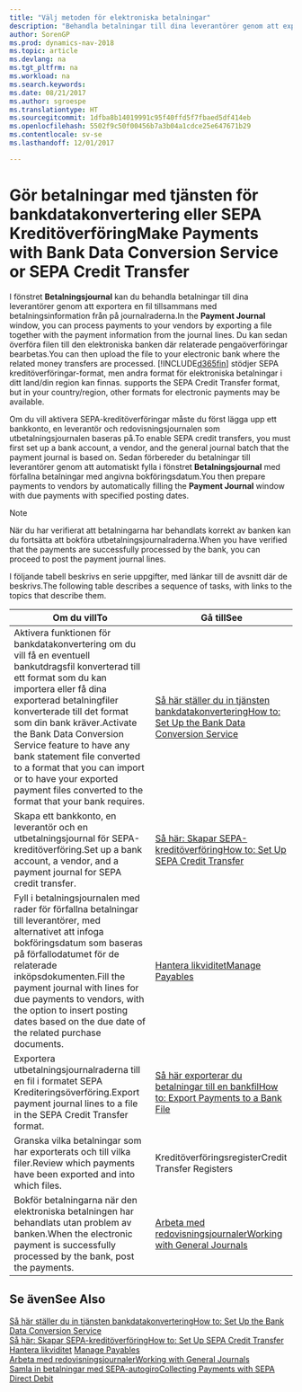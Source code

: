 ```yaml
---
title: "Välj metoden för elektroniska betalningar"
description: "Behandla betalningar till dina leverantörer genom att exportera en fil tillsammans med betalningsinformation från på journalraderna."
author: SorenGP
ms.prod: dynamics-nav-2018
ms.topic: article
ms.devlang: na
ms.tgt_pltfrm: na
ms.workload: na
ms.search.keywords: 
ms.date: 08/21/2017
ms.author: sgroespe
ms.translationtype: HT
ms.sourcegitcommit: 1dfba8b14019991c95f40ffd5f7fbaed5df414eb
ms.openlocfilehash: 5502f9c50f00456b7a3b04a1cdce25e647671b29
ms.contentlocale: sv-se
ms.lasthandoff: 12/01/2017

---
```

# <a name="make-payments-with-bank-data-conversion-service-or-sepa-credit-transfer"></a><span data-ttu-id="19b4c-103">Gör betalningar med tjänsten för bankdatakonvertering eller SEPA Kreditöverföring</span><span class="sxs-lookup"><span data-stu-id="19b4c-103">Make Payments with Bank Data Conversion Service or SEPA Credit Transfer</span></span>
<span data-ttu-id="19b4c-104">I fönstret **Betalningsjournal** kan du behandla betalningar till dina leverantörer genom att exportera en fil tillsammans med betalningsinformation från på journalraderna.</span><span class="sxs-lookup"><span data-stu-id="19b4c-104">In the **Payment Journal** window, you can process payments to your vendors by exporting a file together with the payment information from the journal lines.</span></span> <span data-ttu-id="19b4c-105">Du kan sedan överföra filen till den elektroniska banken där relaterade pengaöverföringar bearbetas.</span><span class="sxs-lookup"><span data-stu-id="19b4c-105">You can then upload the file to your electronic bank where the related money transfers are processed.</span></span> [!INCLUDE[d365fin](includes/d365fin_md.md)]<span data-ttu-id="19b4c-106"> stödjer SEPA kreditöverföringar-format, men andra format för elektroniska betalningar i ditt land/din region kan finnas.</span><span class="sxs-lookup"><span data-stu-id="19b4c-106"> supports the SEPA Credit Transfer format, but in your country/region, other formats for electronic payments may be available.</span></span>   

 <span data-ttu-id="19b4c-107">Om du vill aktivera SEPA-kreditöverföringar måste du först lägga upp ett bankkonto, en leverantör och redovisningsjournalen som utbetalningsjournalen baseras på.</span><span class="sxs-lookup"><span data-stu-id="19b4c-107">To enable SEPA credit transfers, you must first set up a bank account, a vendor, and the general journal batch that the payment journal is based on.</span></span> <span data-ttu-id="19b4c-108">Sedan förbereder du betalningar till leverantörer genom att automatiskt fylla i fönstret **Betalningsjournal** med förfallna betalningar med angivna bokföringsdatum.</span><span class="sxs-lookup"><span data-stu-id="19b4c-108">You then prepare payments to vendors by automatically filling the **Payment Journal** window with due payments with specified posting dates.</span></span>  

> [!NOTE]  
>  <span data-ttu-id="19b4c-109">När du har verifierat att betalningarna har behandlats korrekt av banken kan du fortsätta att bokföra utbetalningsjournalraderna.</span><span class="sxs-lookup"><span data-stu-id="19b4c-109">When you have verified that the payments are successfully processed by the bank, you can proceed to post the payment journal lines.</span></span>  

 <span data-ttu-id="19b4c-110">I följande tabell beskrivs en serie uppgifter, med länkar till de avsnitt där de beskrivs.</span><span class="sxs-lookup"><span data-stu-id="19b4c-110">The following table describes a sequence of tasks, with links to the topics that describe them.</span></span>   

|<span data-ttu-id="19b4c-111">**Om du vill**</span><span class="sxs-lookup"><span data-stu-id="19b4c-111">**To**</span></span>|<span data-ttu-id="19b4c-112">**Gå till**</span><span class="sxs-lookup"><span data-stu-id="19b4c-112">**See**</span></span>|  
|------------|-------------|  
|<span data-ttu-id="19b4c-113">Aktivera funktionen för bankdatakonvertering om du vill få en eventuell bankutdragsfil konverterad till ett format som du kan importera eller få dina exporterad betalningfiler konverterade till det format som din bank kräver.</span><span class="sxs-lookup"><span data-stu-id="19b4c-113">Activate the Bank Data Conversion Service feature to have any bank statement file converted to a format that you can import or to have your exported payment files converted to the format that your bank requires.</span></span>|[<span data-ttu-id="19b4c-114">Så här ställer du in tjänsten bankdatakonvertering</span><span class="sxs-lookup"><span data-stu-id="19b4c-114">How to: Set Up the Bank Data Conversion Service</span></span>](bank-how-setup-bank-data-conversion-service.md)|  
|<span data-ttu-id="19b4c-115">Skapa ett bankkonto, en leverantör och en utbetalningsjournal för SEPA-kreditöverföring.</span><span class="sxs-lookup"><span data-stu-id="19b4c-115">Set up a bank account, a vendor, and a payment journal for SEPA credit transfer.</span></span>|[<span data-ttu-id="19b4c-116">Så här: Skapar SEPA-kreditöverföring</span><span class="sxs-lookup"><span data-stu-id="19b4c-116">How to: Set Up SEPA Credit Transfer</span></span>](finance-how-to-set-up-sepa-credit-transfer.md)|  
|<span data-ttu-id="19b4c-117">Fyll i betalningsjournalen med rader för förfallna betalningar till leverantörer, med alternativet att infoga bokföringsdatum som baseras på förfallodatumet för de relaterade inköpsdokumenten.</span><span class="sxs-lookup"><span data-stu-id="19b4c-117">Fill the payment journal with lines for due payments to vendors, with the option to insert posting dates based on the due date of the related purchase documents.</span></span>|[<span data-ttu-id="19b4c-118">Hantera likviditet</span><span class="sxs-lookup"><span data-stu-id="19b4c-118">Manage Payables</span></span>](payables-manage-payables.md)|  
|<span data-ttu-id="19b4c-119">Exportera utbetalningsjournalraderna till en fil i formatet SEPA Krediteringsöverföring.</span><span class="sxs-lookup"><span data-stu-id="19b4c-119">Export payment journal lines to a file in the SEPA Credit Transfer format.</span></span>|[<span data-ttu-id="19b4c-120">Så här exporterar du betalningar till en bankfil</span><span class="sxs-lookup"><span data-stu-id="19b4c-120">How to: Export Payments to a Bank File</span></span>](payables-how-export-payments-bank-file.md)|  
|<span data-ttu-id="19b4c-121">Granska vilka betalningar som har exporterats och till vilka filer.</span><span class="sxs-lookup"><span data-stu-id="19b4c-121">Review which payments have been exported and into which files.</span></span>|<span data-ttu-id="19b4c-122">Kreditöverföringsregister</span><span class="sxs-lookup"><span data-stu-id="19b4c-122">Credit Transfer Registers</span></span>|  
|<span data-ttu-id="19b4c-123">Bokför betalningarna när den elektroniska betalningen har behandlats utan problem av banken.</span><span class="sxs-lookup"><span data-stu-id="19b4c-123">When the electronic payment is successfully processed by the bank, post the payments.</span></span>|[<span data-ttu-id="19b4c-124">Arbeta med redovisningsjournaler</span><span class="sxs-lookup"><span data-stu-id="19b4c-124">Working with General Journals</span></span>](ui-work-general-journals.md)|  

## <a name="see-also"></a><span data-ttu-id="19b4c-125">Se även</span><span class="sxs-lookup"><span data-stu-id="19b4c-125">See Also</span></span>  
[<span data-ttu-id="19b4c-126">Så här ställer du in tjänsten bankdatakonvertering</span><span class="sxs-lookup"><span data-stu-id="19b4c-126">How to: Set Up the Bank Data Conversion Service</span></span>](bank-how-setup-bank-data-conversion-service.md)  
[<span data-ttu-id="19b4c-127">Så här: Skapar SEPA-kreditöverföring</span><span class="sxs-lookup"><span data-stu-id="19b4c-127">How to: Set Up SEPA Credit Transfer</span></span>](finance-how-to-set-up-sepa-credit-transfer.md)  
<span data-ttu-id="19b4c-128">[Hantera likviditet](payables-manage-payables.md) </span><span class="sxs-lookup"><span data-stu-id="19b4c-128">[Manage Payables](payables-manage-payables.md) </span></span>  
[<span data-ttu-id="19b4c-129">Arbeta med redovisningsjournaler</span><span class="sxs-lookup"><span data-stu-id="19b4c-129">Working with General Journals</span></span>](ui-work-general-journals.md)  
[<span data-ttu-id="19b4c-130">Samla in betalningar med SEPA-autogiro</span><span class="sxs-lookup"><span data-stu-id="19b4c-130">Collecting Payments with SEPA Direct Debit</span></span>](finance-collect-payments-with-sepa-direct-debit.md)   

